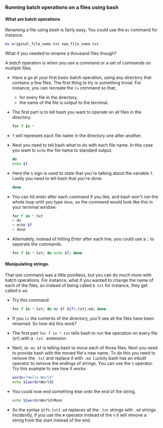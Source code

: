 ### Running batch operations on a files using bash

#### What are batch operations

Renaming a file using *bash* is fairly easy. You could use the `mv` command for instance.

```bash
mv original_file_name.txt new_file_name.txt
```

What if you needed to rename a thousand files though?

A *batch* operation is when you use a command or a set of commands on multiple files.

- Have a go at your first basic batch operation, using any directory that contains a few files. The first thing to try is something trivial. For instance, you can recreate the `ls` command so that;
   - for every file in the directory,
   - the name of the file is output to the terminal.

- The first part is to tell bash you want to operate on all files in the directory.

	```bash
	for f in *
	```

- `f` will represent each file name in the directory one after another.

- Next you need to tell bash what to do with each file name. In this case you want to `echo` the file name to standard output.

	```bash
	do
	echo $f
	```
	
- Here the `$` sign is used to state that you're talking about the variable `f`. Lastly you need to tell bash that you're done.

	```bash
	done
	```

- You can hit *enter* after each command if you like, and bash won't run the whole loop until you type `done`, so the command would look like this in your terminal window:

	```bash
	for f in *.txt
	> do
	> echo $f
	> done
	```
	
- Alternately, instead of hitting *Enter* after each line, you could use a `;` to seperate the commands.

	```bash
	for f in *.txt; do echo $f; done
	```
	
#### Manipulating strings.

That last command was a little pointless, but you can do much more with batch operations. For instance, what if you wanted to change the name of each of the files, so instead of being called `0.txt` for instance, they get called `0.md`.

- Try this command:

	```bash
	for f in *.txt; do mv $f ${f%.txt}.md; done
	```

- If you `ls` the contents of the directory, you'll see all the files have been renamed. So how did this work?

- The first part `for f in *.txt` tells bash to run the operation on every file (`$f`) with a `.txt.` extension.

- Next, `do mv $f` is telling bash to *move* each of those files. Next you need to provide bash with the moved file's new name. To do this you need to remove the `.txt` and replace it with `.md`. Luckily bash has an inbuilt operator to remove the endings of strings. You can use the `%` operator. Try this example to see how it works

	```bash
	words="Hello World"
	echo ${words%World}
	```

- You could now end something else onto the end of the string.

	```bash
	echo ${words%World)Moon
	```

- So the syntax `${f%.txt}.md` replaces all the `.txt` strings with `.md` strings. Incidently, if you use the `#` operator instead of the `%` it will remove a string from the start instead of the end.


